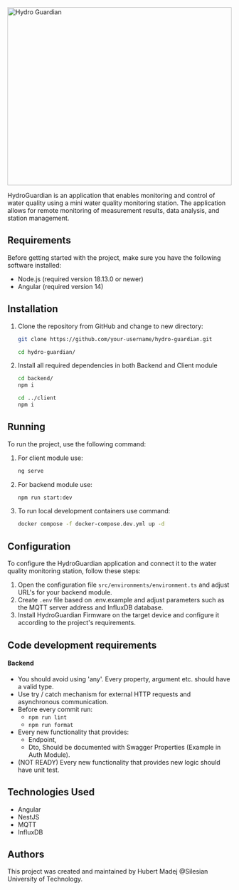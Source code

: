 <img src="https://svgur.com/i/yo3.svg" alt="Hydro Guardian" style="height: 400px; object-fit: fill; width: 100%;"/>

HydroGuardian is an application that enables monitoring and control of water quality using a mini water quality monitoring station. The application allows for remote monitoring of measurement results, data analysis, and station management.

## Requirements

Before getting started with the project, make sure you have the following software installed:

- Node.js (required version 18.13.0 or newer)
- Angular (required version 14)

## Installation

1. Clone the repository from GitHub and change to new directory:

   ```bash
   git clone https://github.com/your-username/hydro-guardian.git
   ```
   
   ```bash
   cd hydro-guardian/
   ```

2. Install all required dependencies in both Backend and Client module

   ```bash
   cd backend/
   npm i
   ```

   ```bash
   cd ../client
   npm i
   ```
   
## Running

To run the project, use the following command:

1. For client module use:
   ```bash
   ng serve
   ```
2. For backend module use:
   ```bash
   npm run start:dev
   ```
3. To run local development containers use command:
   ```bash
   docker compose -f docker-compose.dev.yml up -d
   ```

## Configuration

To configure the HydroGuardian application and connect it to the water quality monitoring station, follow these steps:

1. Open the configuration file `src/environments/environment.ts` and adjust URL's for your backend module.
2. Create `.env` file based on .env.example and adjust parameters such as the MQTT server address and InfluxDB database.
3. Install HydroGuardian Firmware on the target device and configure it according to the project's requirements.

## Code development requirements
#### Backend

- You should avoid using 'any'. Every property, argument etc. should have a valid type.
- Use try / catch mechanism for external HTTP requests and asynchronous communication.
- Before every commit run: 
   - `npm run lint`
   - `npm run format`
- Every new functionality that provides:
  - Endpoint,
  - Dto, Should be documented with Swagger Properties (Example in Auth Module).
- (NOT READY) Every new functionality that provides new logic should have unit test.

## Technologies Used

- Angular
- NestJS
- MQTT
- InfluxDB

## Authors

This project was created and maintained by Hubert Madej @Silesian University of Technology.